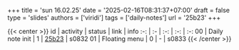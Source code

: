 +++
title = 'sun 16.02.25'
date = '2025-02-16T08:31:37+07:00'
draft = false
type = 'slides'
authors = ['viridi']
tags = ['daily-notes']
url = '25b23'
+++

{{< center >}}
id | activity | status | link | info
:-: | :- | :-: | :-: | :-:
00 | Daily note init | 1 | [25b23](/notes/25b23) | s0832
01 | Floating menu   | 0 | - | s0833
{{< /center >}}
